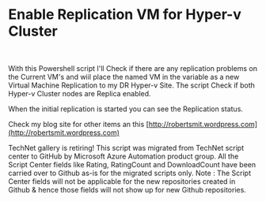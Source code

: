 ﻿Enable Replication VM for Hyper-v Cluster
=========================================

            



 




With this Powershell script I'll Check if there are any replication problems on the Current VM's and wiil place the named VM in the variable as a new Virtual Machine Replication to my DR Hyper-v Site. The script Check if both Hyper-v Cluster nodes are Replica
 enabled.


When the initial replication is started you can see the Replication status.


Check my blog site for other items an this [http://robertsmit.wordpress.com](http://robertsmit.wordpress.com)


        
    
TechNet gallery is retiring! This script was migrated from TechNet script center to GitHub by Microsoft Azure Automation product group. All the Script Center fields like Rating, RatingCount and DownloadCount have been carried over to Github as-is for the migrated scripts only. Note : The Script Center fields will not be applicable for the new repositories created in Github & hence those fields will not show up for new Github repositories.
